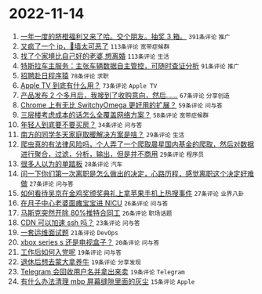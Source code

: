 # 2022-11-14

1. [一年一度的脐橙福利又来了哈。交个朋友。抽奖 3 箱。](https://www.v2ex.com/t/895134) `391条评论` `推广`
1. [又疯了一个 ip，🧱墙太可恶了](https://www.v2ex.com/t/895000) `113条评论` `宽带症候群`
1. [找了个家境比自己好的老婆,想离婚](https://www.v2ex.com/t/895204) `113条评论` `生活`
1. [特斯拉车主服务：主张车辆数据自主管控，可随时查证分析](https://www.v2ex.com/t/895082) `91条评论` `推广`
1. [招聘赴日程序猿](https://www.v2ex.com/t/894991) `78条评论` `求职`
1. [Apple TV 到底有什么用？](https://www.v2ex.com/t/895019) `73条评论` `Apple TV`
1. [产品发布 2 个多月后，我接到了收购意向，然后……](https://www.v2ex.com/t/895100) `67条评论` `分享创造`
1. [Chrome 上有无比 SwitchyOmega 更好用的扩展？](https://www.v2ex.com/t/895078) `59条评论` `问与答`
1. [三层楼考虑成本的话怎么全覆盖网络方案？](https://www.v2ex.com/t/895054) `58条评论` `宽带症候群`
1. [年轻人到底要不要买房？](https://www.v2ex.com/t/895043) `34条评论` `问与答`
1. [南方的同学冬天家庭取暖解决方案是啥？](https://www.v2ex.com/t/895217) `29条评论` `生活`
1. [爬虫真的有法律风险吗，个人弄了一个爬取晨星国内基金的爬取，然后对数据进行聚合，过滤，分析，输出，但是并不商用](https://www.v2ex.com/t/895050) `29条评论` `程序员`
1. [很多人以为的单踏板](https://www.v2ex.com/t/895133) `28条评论` `汽车`
1. [问一下你们第一次离职是怎么做出的决定，心路历程，感觉离职这个决定好难做](https://www.v2ex.com/t/895177) `27条评论` `问与答`
1. [如何看待吴京在金鸡奖颁奖典礼上拿苹果手机上热搜事件](https://www.v2ex.com/t/895141) `27条评论` `业界八卦`
1. [在月子中心老婆面瘫宝宝进 NICU](https://www.v2ex.com/t/895140) `26条评论` `问与答`
1. [马斯克突然开除 80%推特合同工](https://www.v2ex.com/t/895026) `26条评论` `职场话题`
1. [CDN 可以加速 ssh 吗？](https://www.v2ex.com/t/895163) `23条评论` `问与答`
1. [一套运维面试题](https://www.v2ex.com/t/895119) `21条评论` `DevOps`
1. [xbox series s 还是电视盒子？](https://www.v2ex.com/t/895018) `20条评论` `问与答`
1. [工作后如何入党呢](https://www.v2ex.com/t/895142) `19条评论` `问与答`
1. [退休后想去蒙大拿养牛](https://www.v2ex.com/t/895107) `19条评论` `分享发现`
1. [Telegram 会回收用户名并拿出来卖](https://www.v2ex.com/t/895004) `19条评论` `Telegram`
1. [有什么办法清理 mbp 屏幕缝隙里面的灰尘](https://www.v2ex.com/t/895095) `15条评论` `Apple`

